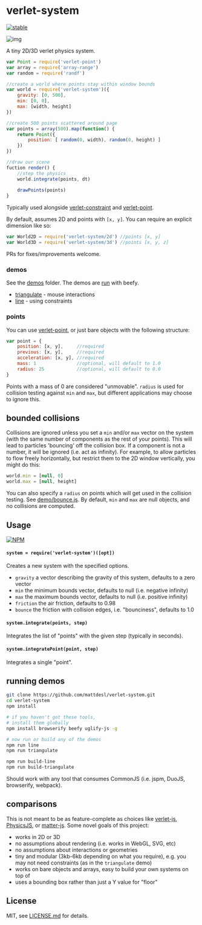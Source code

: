 # verlet-system

[![stable](http://badges.github.io/stability-badges/dist/stable.svg)](http://github.com/badges/stability-badges)

![img](http://i.imgur.com/ZzGLmJE.png)

A tiny 2D/3D verlet physics system.

```js
var Point = require('verlet-point')
var array = require('array-range')
var random = require('randf')

//create a world where points stay within window bounds
var world = require('verlet-system')({ 
    gravity: [0, 500],
    min: [0, 0],
    max: [width, height]
})

//create 500 points scattered around page
var points = array(500).map(function() {
    return Point({ 
        position: [ random(0, width), random(0, height) ]
    })
})

//draw our scene
fuction render() {
    //step the physics
    world.integrate(points, dt)
    
    drawPoints(points)
}
```

Typically used alongside [verlet-constraint](https://www.npmjs.org/package/verlet-constraint) and [verlet-point](https://www.npmjs.org/package/verlet-point).

By default, assumes 2D and points with `[x, y]`. You can require an explicit dimension like so: 

```js
var World2D = require('verlet-system/2d') //points [x, y]
var World3D = require('verlet-system/3d') //points [x, y, z]
```

PRs for fixes/improvements welcome.

### demos

See the [demos](demo/) folder. The demos are [run](#running-demos) with beefy.

- [triangulate](http://mattdesl.github.io/verlet-system/demo/triangulate.html) - mouse interactions
- [line](http://mattdesl.github.io/verlet-system/demo/line.html) - using constraints

### points

You can use [verlet-point](https://www.npmjs.org/package/verlet-point), or just bare objects with the following structure:

```js
var point = {
    position: [x, y],     //required
    previous: [x, y],     //required
    acceleration: [x, y], //required
    mass: 1               //optional, will default to 1.0
    radius: 25            //optional, will default to 0.0
}
```

Points with a mass of 0 are considered "unmovable". `radius` is used for collision testing against `min` and `max`, but different applications may choose to ignore this. 

## bounded collisions

Collisions are ignored unless you set a `min` and/or `max` vector on the system (with the same number of components as the rest of your points). This will lead to particles 'bouncing' off the collision box. If a component is not a number, it will be ignored (i.e. act as infinity). For example, to allow particles to flow freely horizontally, but restrict them to the 2D window vertically, you might do this:

```js
world.min = [null, 0]
world.max = [null, height]
```

You can also specify a `radius` on points which will get used in the collision testing. See [demo/bounce.js](demo/bounce.js). By default, `min` and `max` are null objects, and no collisions are computed. 

## Usage

[![NPM](https://nodei.co/npm/verlet-system.png)](https://nodei.co/npm/verlet-system/)

#### `system = require('verlet-system')([opt])`

Creates a new system with the specified options.

- `gravity` a vector describing the gravity of this system, defaults to a zero vector
- `min` the minimum bounds vector, defaults to null (i.e. negative infinity)
- `max` the maximum bounds vector, defaults to null (i.e. positive infinity)
- `friction` the air friction, defaults to 0.98
- `bounce` the friction with collision edges, i.e. "bounciness", defaults to 1.0

#### `system.integrate(points, step)`

Integrates the list of "points" with the given step (typically in seconds). 

#### `system.integratePoint(point, step)`

Integrates a single "point".

## running demos

```sh
git clone https://github.com/mattdesl/verlet-system.git
cd verlet-system
npm install

# if you haven't got these tools,
# install them globally
npm install browserify beefy uglify-js -g

# now run or build any of the demos
npm run line 
npm run triangulate

npm run build-line
npm run build-triangulate
```

Should work with any tool that consumes CommonJS (i.e. jspm, DuoJS, browserify, webpack).

## comparisons

This is not meant to be as feature-complete as choices like [verlet-js](https://github.com/subprotocol/verlet-js), [PhysicsJS](https://github.com/wellcaffeinated/PhysicsJS), or [matter-js](http://brm.io/matter-js/). Some novel goals of this project:

- works in 2D or 3D
- no assumptions about rendering (i.e. works in WebGL, SVG, etc)
- no assumptions about interactions or geometries
- tiny and modular (3kb-6kb depending on what you require), e.g. you may not need constraints (as in the `triangulate` demo)
- works on bare objects and arrays, easy to build your own systems on top of
- uses a bounding box rather than just a Y value for "floor"

## License

MIT, see [LICENSE.md](http://github.com/mattdesl/verlet-system/blob/master/LICENSE.md) for details.

